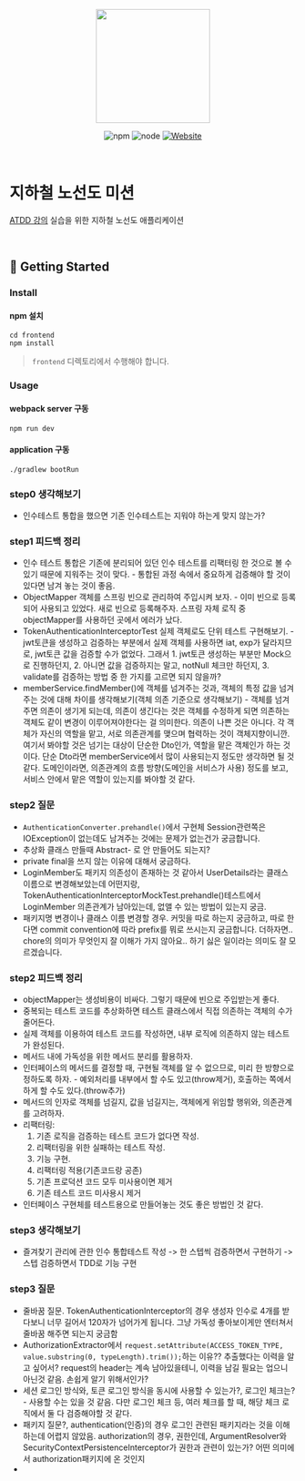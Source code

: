 <p align="center">
    <img width="200px;" src="https://raw.githubusercontent.com/woowacourse/atdd-subway-admin-frontend/master/images/main_logo.png"/>
</p>
<p align="center">
  <img alt="npm" src="https://img.shields.io/badge/npm-6.14.15-blue">
  <img alt="node" src="https://img.shields.io/badge/node-14.18.2-blue">
  <a href="https://edu.nextstep.camp/c/R89PYi5H" alt="nextstep atdd">
    <img alt="Website" src="https://img.shields.io/website?url=https%3A%2F%2Fedu.nextstep.camp%2Fc%2FR89PYi5H">
  </a>
</p>

<br>

# 지하철 노선도 미션
[ATDD 강의](https://edu.nextstep.camp/c/R89PYi5H) 실습을 위한 지하철 노선도 애플리케이션

<br>

## 🚀 Getting Started

### Install
#### npm 설치
```
cd frontend
npm install
```
> `frontend` 디렉토리에서 수행해야 합니다.

### Usage
#### webpack server 구동
```
npm run dev
```
#### application 구동
```
./gradlew bootRun
```

### step0 생각해보기
- 인수테스트 통합을 했으면 기존 인수테스트는 지워야 하는게 맞지 않는가?

### step1 피드백 정리
- 인수 테스트 통합은 기존에 분리되어 있던 인수 테스트를 리팩터링 한 것으로 볼 수 있기 때문에 지워주는 것이 맞다. - 통합된 과정 속에서 중요하게 검증해야 할 것이 있다면 남겨 놓는 것이 좋음.
- ObjectMapper 객체를 스프링 빈으로 관리하여 주입시켜 보자. - 이미 빈으로 등록되어 사용되고 있었다. 새로 빈으로 등록해주자. 스프링 자체 로직 중 objectMapper를 사용하던 곳에서 에러가 났다.
- TokenAuthenticationInterceptorTest 실제 객체로도 단위 테스트 구현해보기. - jwt토큰을 생성하고 검증하는 부분에서 실제 객체를 사용하면 iat, exp가 달라지므로, jwt토큰 값을 검증할 수가 없었다. 그래서 1. jwt토큰 생성하는 부분만 Mock으로 진행하던지, 2. 아니면 값을 검증하지는 말고, notNull 체크만 하던지, 3. validate를 검증하는 방법 중 한 가지를 고르면 되지 않을까?
- memberService.findMember()에 객체를 넘겨주는 것과, 객체의 특정 값을 넘겨주는 것에 대해 차이를 생각해보기(객체 의존 기준으로 생각해보기) - 객체를 넘겨주면 의존이 생기게 되는데, 의존이 생긴다는 것은 객체를 수정하게 되면 의존하는 객체도 같이 변경이 이루어져야한다는 걸 의미한다. 의존이 나쁜 것은 아니다. 각 객체가 자신의 역할을 맡고, 서로 의존관계를 맺으며 협력하는 것이 객체지향이니깐.
  여기서 봐야할 것은 넘기는 대상이 단순한 Dto인가, 역할을 맡은 객체인가 하는 것이다. 단순 Dto라면 memberService에서 많이 사용되는지 정도만 생각하면 될 것 같다. 도메인이라면, 의존관계의 흐름 방향(도메인을 서비스가 사용) 정도를 보고, 서비스 안에서 맡은 역할이 있는지를 봐야할 것 같다.

### step2 질문
- `AuthenticationConverter.prehandle()`에서 구현체 Session관련쪽은 IOException이 없는데도 남겨주는 것에는 문제가 없는건가 궁금합니다.
- 추상화 클래스 만들때 Abstract- 로 안 만들어도 되는지?
- private final을 쓰지 않는 이유에 대해서 궁금하다.
- LoginMember도 패키지 의존성이 존재하는 것 같아서 UserDetails라는 클래스 이름으로 변경해보았는데 어떤지랑, TokenAuthenticationInterceptorMockTest.prehandle()테스트에서 LoginMember 의존관계가 남아있는데, 없앨 수 있는 방법이 있는지 궁금.
- 패키지명 변경이나 클래스 이름 변경할 경우. 커밋을 따로 하는지 궁금하고, 따로 한다면 commit convention에 따라 prefix를 뭐로 쓰시는지 궁금합니다. 더하자면.. chore의 의미가 무엇인지 잘 이해가 가지 않아요.. 하기 싫은 일이라는 의미도 잘 모르겠습니다.

### step2 피드백 정리
- objectMapper는 생성비용이 비싸다. 그렇기 때문에 빈으로 주입받는게 좋다.
- 중복되는 테스트 코드를 추상화하면 테스트 클래스에서 직접 의존하는 객체의 수가 줄어든다.
- 실제 객체를 이용하여 테스트 코드를 작성하면, 내부 로직에 의존하지 않는 테스트가 완성된다.
- 메서드 내에 가독성을 위한 메서드 분리를 활용하자.
- 인터페이스의 메서드를 결정할 때, 구현될 객체를 알 수 없으므로, 미리 한 방향으로 정하도록 하자. - 예외처리를 내부에서 할 수도 있고(throw제거), 호출하는 쪽에서 하게 할 수도 있다.(throw추가)
- 메서드의 인자로 객체를 넘길지, 값을 넘길지는, 객체에게 위임할 행위와, 의존관계를 고려하자.
- 리팩터링:
  1. 기존 로직을 검증하는 테스트 코드가 없다면 작성.
  2. 리팩터링을 위한 실패하는 테스트 작성.
  3. 기능 구현.
  4. 리팩터링 적용(기존코드랑 공존)
  5. 기존 프로덕션 코드 모두 미사용이면 제거
  6. 기존 테스트 코드 미사용시 제거
- 인터페이스 구현체를 테스트용으로 만들어놓는 것도 좋은 방법인 것 같다.

### step3 생각해보기
- 즐겨찾기 관리에 관한 인수 통합테스트 작성 -> 한 스텝씩 검증하면서 구현하기 -> 스텝 검증하면서 TDD로 기능 구현

### step3 질문
- 줄바꿈 질문. TokenAuthenticationInterceptor의 경우 생성자 인수로 4개를 받다보니 너무 길어서 120자가 넘어가게 됩니다. 그냥 가독성 좋아보이게만 엔터쳐서 줄바꿈 해주면 되는지 궁금함
- AuthorizationExtractor에서 `request.setAttribute(ACCESS_TOKEN_TYPE, value.substring(0, typeLength).trim());`하는 이유?? 추출했다는 이력을 알고 싶어서? request의 header는 계속 남아있을테니, 이력을 남길 필요는 업으니 아닌것 같음. 손쉽게 알기 위해서인가?
- 세션 로그인 방식와, 토큰 로그인 방식을 동시에 사용할 수 있는가?, 로그인 체크는? - 사용할 수는 있을 것 같음. 다만 로그인 체크 등, 여러 체크를 할 때, 해당 체크 로직에서 둘 다 검증해야할 것 같다.
- 패키지 질문?, authentication(인증)의 경우 로그인 관련된 패키지라는 것을 이해하는데 어렵지 않았음. authorization의 경우, 권한인데, ArgumentResolver와 SecurityContextPersistenceInterceptor가 권한과 관련이 있는가? 어떤 의미에서 authorization패키지에 온 것인지
- 
